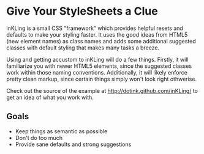# Give Your StyleSheets a Clue

inKLing is a small CSS "framework" which provides helpful resets and defaults to
make your styling faster.  It uses the good ideas from HTML5 (new element names)
as class names and adds some additional suggested classes with default styling
that makes many tasks a breeze.

Using and getting accustom to inKLing will do a few things.  Firstly, it will
familiarize you with newer HTML5 elements, since the suggested classes work
within those naming conventions.  Additionally, it will likely enforce pretty
clean markup, since certain things simply won't look right othwerise.

Check out the source of the example at <http://dotink.github.com/inKLing/>
to get an idea of what you work with.

## Goals
* Keep things as semantic as possible
* Don't do too much
* Provide sane defaults and strong suggestions
